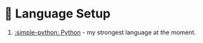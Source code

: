 # :speech_balloon: Language Setup

1. [:simple-python: Python](./python-setup.md) - my strongest language at the moment.